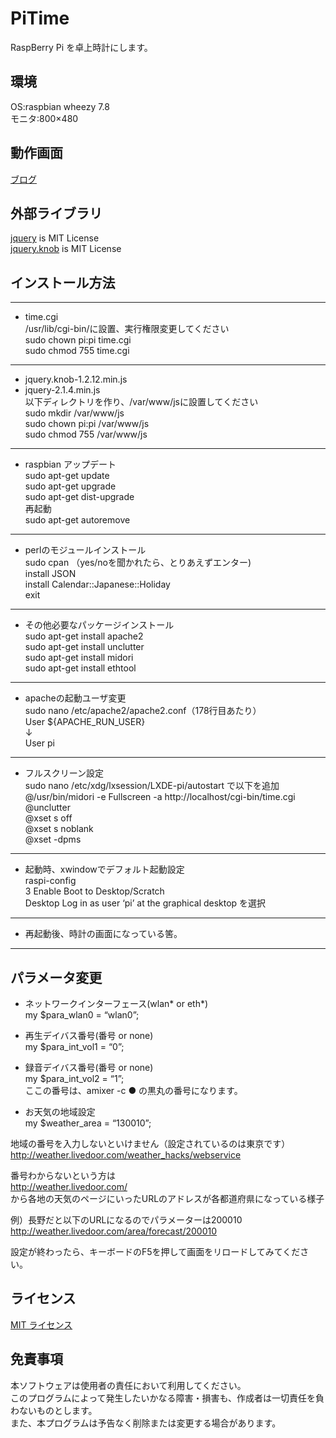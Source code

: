 PiTime
====

RaspBerry Pi を卓上時計にします。

## 環境

OS:raspbian wheezy 7.8  
モニタ:800×480  

## 動作画面
[ブログ](http://www.netf.co.jp/blog/tech/raspberry-pi-%E3%81%A7%E5%8D%93%E4%B8%8A%E6%99%82%E8%A8%88%E3%82%92%E4%BD%9C%E3%81%A3%E3%81%A6%E3%81%BF%E3%81%BE%E3%81%97%E3%81%9F/)

## 外部ライブラリ  
[jquery](https://github.com/jquery/jquery) is MIT License  
[jquery.knob](https://github.com/aterrien/jQuery-Knob) is MIT License  



## インストール方法

--------------------------------------

* time.cgi  
  /usr/lib/cgi-bin/に設置、実行権限変更してください  
  sudo chown pi:pi time.cgi  
  sudo chmod 755 time.cgi  

--------------------------------------

* jquery.knob-1.2.12.min.js  
* jquery-2.1.4.min.js  
  以下ディレクトリを作り、/var/www/jsに設置してください  
  sudo mkdir /var/www/js  
  sudo chown pi:pi /var/www/js  
  sudo chmod 755 /var/www/js  

--------------------------------------

* raspbian アップデート  
  sudo apt-get update  
  sudo apt-get upgrade  
  sudo apt-get dist-upgrade  
  再起動  
  sudo apt-get autoremove  

--------------------------------------

* perlのモジュールインストール  
  sudo cpan    （yes/noを聞かれたら、とりあえずエンター)  
  install JSON  
  install Calendar::Japanese::Holiday  
  exit  

--------------------------------------

* その他必要なパッケージインストール  
  sudo apt-get install apache2  
  sudo apt-get install unclutter  
  sudo apt-get install midori  
  sudo apt-get install ethtool  

--------------------------------------

* apacheの起動ユーザ変更  
  sudo nano /etc/apache2/apache2.conf（178行目あたり）  
  User ${APACHE_RUN_USER}  
  ↓  
  User pi  

--------------------------------------

* フルスクリーン設定  
  sudo nano /etc/xdg/lxsession/LXDE-pi/autostart で以下を追加  
  @/usr/bin/midori -e Fullscreen -a http://localhost/cgi-bin/time.cgi  
  @unclutter  
  @xset s off  
  @xset s noblank  
  @xset -dpms  

--------------------------------------

* 起動時、xwindowでデフォルト起動設定  
  raspi-config  
  3 Enable Boot to Desktop/Scratch  
  Desktop Log in as user ‘pi’ at the graphical desktop を選択  

--------------------------------------

* 再起動後、時計の画面になっている筈。  

--------------------------------------

## パラメータ変更  

* ネットワークインターフェース(wlan* or eth*)  
my $para_wlan0 = “wlan0”;  

* 再生デイバス番号(番号 or none)  
my $para_int_vol1 = “0”;  
* 録音デイバス番号(番号 or none)  
my $para_int_vol2 = “1”;  
ここの番号は、amixer -c ● の黒丸の番号になります。  

* お天気の地域設定  
my $weather_area = “130010”;  

地域の番号を入力しないといけません（設定されているのは東京です）  
http://weather.livedoor.com/weather_hacks/webservice  

番号わからないという方は  
http://weather.livedoor.com/  
から各地の天気のページにいったURLのアドレスが各都道府県になっている様子  

例）長野だと以下のURLになるのでパラメーターは200010  
http://weather.livedoor.com/area/forecast/200010  

設定が終わったら、キーボードのF5を押して画面をリロードしてみてください。  

## ライセンス

[MIT ライセンス](http://ja.wikipedia.org/wiki/MIT_License)

## 免責事項

本ソフトウェアは使用者の責任において利用してください。  
このプログラムによって発生したいかなる障害・損害も、作成者は一切責任を負わないものとします。  
また、本プログラムは予告なく削除または変更する場合があります。  
